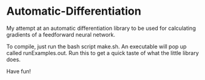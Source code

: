 # Automatic-Differentiation

My attempt at an automatic differentiation library to be used for calculating gradients of a feedforward neural network.

To compile, just run the bash script make.sh. An executable will pop up called runExamples.out. Run this to get a quick taste of what the little library does.

Have fun!
